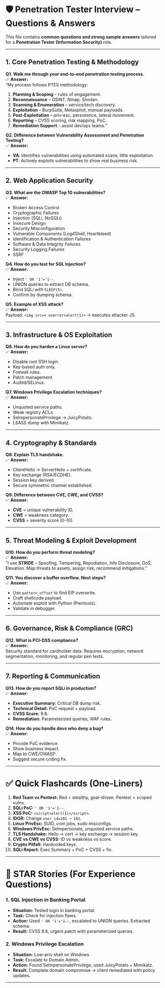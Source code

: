 # 🛡️ Penetration Tester Interview – Questions & Answers

This file contains **common questions and strong sample answers** tailored for a **Penetration Tester (Information Security)** role.

---

## 1. Core Penetration Testing & Methodology

**Q1. Walk me through your end-to-end penetration testing process.**  
✅ **Answer:**  
“My process follows PTES methodology:  
1. **Planning & Scoping** – rules of engagement.  
2. **Reconnaissance** – OSINT, Nmap, Shodan.  
3. **Scanning & Enumeration** – service/tech discovery.  
4. **Exploitation** – BurpSuite, Metasploit, manual payloads.  
5. **Post-Exploitation** – priv-esc, persistence, lateral movement.  
6. **Reporting** – CVSS scoring, risk mapping, PoC.  
7. **Remediation Support** – assist dev/ops teams.”  

**Q2. Difference between Vulnerability Assessment and Penetration Testing?**  
✅ **Answer:**  
- **VA**: Identifies vulnerabilities using automated scans, little exploitation.  
- **PT**: Actively exploits vulnerabilities to show real business risk.  

---

## 2. Web Application Security

**Q3. What are the OWASP Top 10 vulnerabilities?**  
✅ **Answer:**  
- Broken Access Control  
- Cryptographic Failures  
- Injection (SQLi, NoSQLi)  
- Insecure Design  
- Security Misconfiguration  
- Vulnerable Components (Log4Shell, Heartbleed)  
- Identification & Authentication Failures  
- Software & Data Integrity Failures  
- Security Logging Failures  
- SSRF  

**Q4. How do you test for SQL Injection?**  
✅ **Answer:**  
- Inject `' OR '1'='1--`.  
- UNION queries to extract DB schema.  
- Blind SQLi with `SLEEP(5)`.  
- Confirm by dumping schema.  

**Q5. Example of XSS attack?**  
✅ **Answer:**  
Payload: `<img src=x onerror=alert(1)>` → executes attacker JS.  

---

## 3. Infrastructure & OS Exploitation

**Q6. How do you harden a Linux server?**  
✅ **Answer:**  
- Disable root SSH login.  
- Key-based auth only.  
- Firewall rules.  
- Patch management.  
- Auditd/SELinux.  

**Q7. Windows Privilege Escalation techniques?**  
✅ **Answer:**  
- Unquoted service paths.  
- Weak registry ACLs.  
- SeImpersonatePrivilege → JuicyPotato.  
- LSASS dump with Mimikatz.  

---

## 4. Cryptography & Standards

**Q8. Explain TLS handshake.**  
✅ **Answer:**  
- ClientHello → ServerHello + certificate.  
- Key exchange (RSA/ECDHE).  
- Session key derived.  
- Secure symmetric channel established.  

**Q9. Difference between CVE, CWE, and CVSS?**  
✅ **Answer:**  
- **CVE** = unique vulnerability ID.  
- **CWE** = weakness category.  
- **CVSS** = severity score (0–10).  

---

## 5. Threat Modeling & Exploit Development

**Q10. How do you perform threat modeling?**  
✅ **Answer:**  
“I use **STRIDE** – Spoofing, Tampering, Repudiation, Info Disclosure, DoS, Elevation. Map threats to assets, assign risk, recommend mitigations.”  

**Q11. You discover a buffer overflow. Next steps?**  
✅ **Answer:**  
- Use `pattern_offset` to find EIP overwrite.  
- Craft shellcode payload.  
- Automate exploit with Python (Pwntools).  
- Validate in debugger.  

---

## 6. Governance, Risk & Compliance (GRC)

**Q12. What is PCI-DSS compliance?**  
✅ **Answer:**  
Security standard for cardholder data. Requires encryption, network segmentation, monitoring, and regular pen tests.  

---

## 7. Reporting & Communication

**Q13. How do you report SQLi in production?**  
✅ **Answer:**  
- **Executive Summary:** Critical DB dump risk.  
- **Technical Detail:** PoC request + payload.  
- **CVSS Score:** 9.8.  
- **Remediation:** Parameterized queries, WAF rules.  

**Q14. How do you handle devs who deny a bug?**  
✅ **Answer:**  
- Provide PoC evidence.  
- Show business impact.  
- Map to CWE/OWASP.  
- Suggest secure coding fix.  

---

# ✅ Quick Flashcards (One-Liners)

1. **Red Team vs Pentest:** Red = stealthy, goal-driven. Pentest = scoped vulns.  
2. **SQLi PoC:** `' OR '1'='1--`.  
3. **XSS PoC:** `<script>alert(1)</script>`.  
4. **IDOR:** Change `user_id=101 → 102`.  
5. **Linux PrivEsc:** SUID, cron jobs, sudo misconfigs.  
6. **Windows PrivEsc:** SeImpersonate, unquoted service paths.  
7. **TLS Handshake:** Hello → cert → key exchange → session key.  
8. **CVE vs CWE vs CVSS:** ID vs weakness vs score.  
9. **Crypto Pitfall:** Hardcoded keys.  
10. **SQLi Report:** Exec Summary + PoC + CVSS + fix.  

---

# 📝 STAR Stories (For Experience Questions)

### 1. SQL Injection in Banking Portal
- **Situation:** Tested login in banking portal.  
- **Task:** Check for injection flaws.  
- **Action:** Used `' OR '1'='1--`, escalated to UNION queries. Extracted schema.  
- **Result:** CVSS 9.8, urgent patch with parameterized queries.  

### 2. Windows Privilege Escalation
- **Situation:** Low-priv shell on Windows.  
- **Task:** Escalate to Domain Admin.  
- **Action:** Found SeImpersonatePrivilege, used JuicyPotato + Mimikatz.  
- **Result:** Complete domain compromise → client remediated with policy updates.  

---
